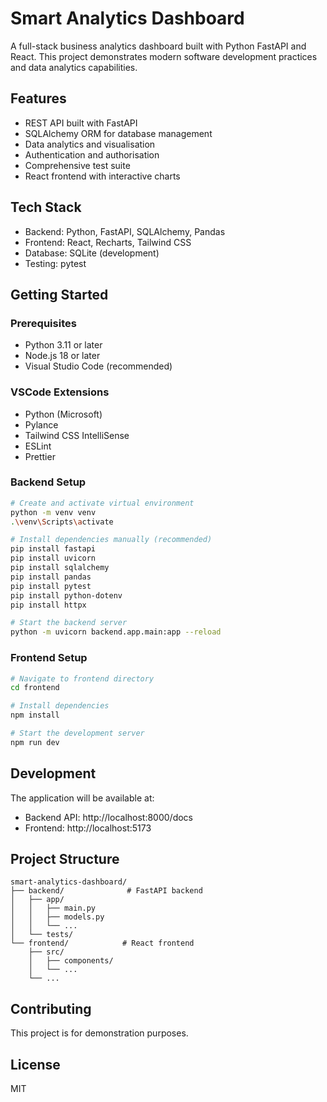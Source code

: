 # Smart Analytics Dashboard

A full-stack business analytics dashboard built with Python FastAPI and React. This project demonstrates modern software development practices and data analytics capabilities.

## Features
- REST API built with FastAPI
- SQLAlchemy ORM for database management
- Data analytics and visualisation
- Authentication and authorisation
- Comprehensive test suite
- React frontend with interactive charts

## Tech Stack
- Backend: Python, FastAPI, SQLAlchemy, Pandas
- Frontend: React, Recharts, Tailwind CSS
- Database: SQLite (development)
- Testing: pytest

## Getting Started

### Prerequisites
- Python 3.11 or later
- Node.js 18 or later
- Visual Studio Code (recommended)

### VSCode Extensions
- Python (Microsoft)
- Pylance
- Tailwind CSS IntelliSense
- ESLint
- Prettier

### Backend Setup
```bash
# Create and activate virtual environment
python -m venv venv
.\venv\Scripts\activate

# Install dependencies manually (recommended)
pip install fastapi
pip install uvicorn
pip install sqlalchemy
pip install pandas
pip install pytest
pip install python-dotenv
pip install httpx

# Start the backend server
python -m uvicorn backend.app.main:app --reload
```

### Frontend Setup
```bash
# Navigate to frontend directory
cd frontend

# Install dependencies
npm install

# Start the development server
npm run dev
```

## Development

The application will be available at:
- Backend API: http://localhost:8000/docs
- Frontend: http://localhost:5173

## Project Structure
```
smart-analytics-dashboard/
├── backend/              # FastAPI backend
│   ├── app/
│   │   ├── main.py
│   │   ├── models.py
│   │   └── ...
│   └── tests/
└── frontend/            # React frontend
    ├── src/
    │   ├── components/
    │   └── ...
    └── ...
```

## Contributing
This project is for demonstration purposes.

## License
MIT